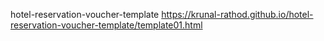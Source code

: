 hotel-reservation-voucher-template
https://krunal-rathod.github.io/hotel-reservation-voucher-template/template01.html